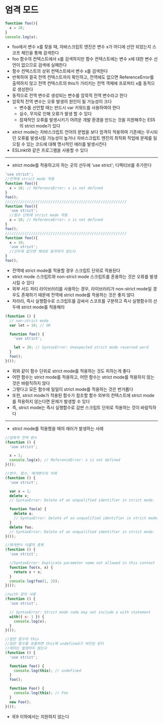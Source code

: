 # 엄격 모드

```JavaScript
function foo(){
  x = 10;
}
console.log(x);
```

* foo에서 변수 x를 찾을 때, 자바스크립트 엔진은 변수 x가 어디에 선언 되었는지 스코프 체인을 통해 검색한다
* foo 함수의 컨텍스트에서 x를 검색하지만 함수 컨텍스트에는 변수 x에 대한 변수 선언이 없으므로 검색에 실패한다
* 함수 컨텍스트의 상위 컨텍스트에서 변수 x를 검색한다
* 반복하여 결국 전역 컨텍스트까지 확인하고, 전역에도 없으면 ReferenceError를 출력하지 않고 전역 컨텍스트의 this가 가리키는 전역 객체에 프로퍼티 x를 동적으로 생성한다
* 동적으로 전역 변수로 생성되는 변수를 암묵적 전역 변수라고 한다
* 암묵적 전역 변수는 오류 발생의 원인이 될 가능성이 크다
  * 변수를 선언할 때는 반드시 var 키워드를 사용하여야 한다
  * 실수, 무지로 인해 오류가 발생 할 수 있다
  * 잠재적인 오류를 발생시키기 어려운 개발 환경을 만드는 것을 지원해주는 ES5의 strict mode가 있다
* strict mode는 자바스크립트 언어의 문법을 보다 엄격히 적용하여 기존에는 무시되던 오류를 발생시킬 가능성이 높거나 자바스크립트 엔진의 최적화 작업에 문제를 일으킬 수 있는 코드에 대해 명시적인 에러를 발생시킨다
* ESLinkt와 같은 프로그램을 사용할 수 있다

--------------------------------------------------------------------------------

* strict mode를 적용하고자 하는 곳의 선두에 'use strict'; 디렉티브를 추가한다

```Javascript
'use strict';
//전역에 strict mode 적용
function foo(){
  x = 10; // ReferenceError: x is not defined
}
foo();
////////////////////////////////////////////////////////
function foo(){
  'use strict';
  //함수 단위에 strict mode 적용
  x = 10; // ReferenceError: x is not defined
}
foo();
////////////////////////////////////////////////////////
function foo(){
  x = 10;
  'use strict';
  //선두에 없으면 제대로 동작하지 않는다
}
foo();
```

* 전역에 strict mode를 적용할 경우 스크립트 단위로 적용된다
* strict mode 스크립트와 non-strict mode 스크립트를 혼용하는 것은 오류를 발생시킬 수 있다
* 외부 서드 파티 라이브러리를 사용하는 경우, 라이브러리가 non-strict mode일 경우도 존재하기 때문에 전역에 strict mode를 적용하는 것은 좋지 않다
* 차라리, 즉시 실행함수로 스크립트를 감싸서 스코프를 구분하고 즉시 실행함수의 선두에 strict mode를 적용해라

```JavaScript
(function () {
  // non-strict mode
  var lеt = 10; // OK

  function foo() {
    'use strict';

    let = 20; // SyntaxError: Unexpected strict mode reserved word
  }
  foo();
}());
```

* 위와 같이 함수 단위로 strict mode를 적용하는 것도 피하는게 좋다
* 어떤 함수는 strict mode를 적용하고, 어떤 함수는 strict mode를 적용하지 않는 것은 바람직하지 않다
* 그렇다고 모든 함수에 일일이 strict mode를 적용하는 것은 번거롭다
* 또한, strict mode가 적용된 함수가 참조할 함수 외부의 컨텍스트에 strict mode를 적용하지 않는다면 문제가 발생할 수 있다
* 즉, strict mode는 즉시 실행함수로 감싼 스크립트 단위로 적용하는 것이 바람직하다

--------------------------------------------------------------------------------

* strict mode를 적용했을 때의 에러가 발생하는 사례

```JavaScript
//암묵적 전역 변수
(function () {
  'use strict';

  x = 1;
  console.log(x); // ReferenceError: x is not defined
}());

//변수, 함수, 매개변수의 삭제
(function () {
  'use strict';

  var x = 1;
  delete x;
  // SyntaxError: Delete of an unqualified identifier in strict mode.

  function foo(a) {
    delete a;
    // SyntaxError: Delete of an unqualified identifier in strict mode.
  }
  delete foo;
  // SyntaxError: Delete of an unqualified identifier in strict mode.
}());

//매개변수 이름의 중복
(function () {
  'use strict';

  //SyntaxError: Duplicate parameter name not allowed in this context
  function foo(x, x) {
    return x + x;
  }
  console.log(foo(1, 2));
}());

//with 문의 사용
(function () {
  'use strict';

  // SyntaxError: Strict mode code may not include a with statement
  with({ x: 1 }) {
    console.log(x);
  }
}());

//일반 함수의 this
//일반 함수를 호출하면 this에 undefined가 바인딩 된다
//에러는 발생하지 않는다
(function () {
  'use strict';

  function foo() {
    console.log(this); // undefined
  }
  foo();

  function Foo() {
    console.log(this); // Foo
  }
  new Foo();
}());
```

* IE9 이하에서는 지원하지 않는다
